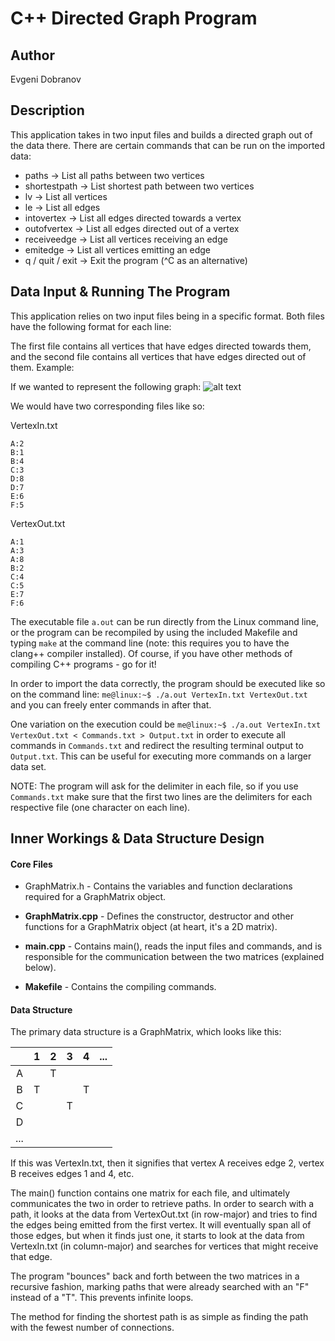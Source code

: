 # C++ Directed Graph Program

## Author

Evgeni Dobranov

## Description

This application takes in two input files and builds a directed graph out of the data there. There are certain commands that can be run on the imported data:

* paths <vertex a> <vertex b>		-> List all paths between two vertices
* shortestpath <vertex a> <vertex b>	-> List shortest path between two vertices
* lv					-> List all vertices
* le					-> List all edges
* intovertex <vertex>			-> List all edges directed towards a vertex
* outofvertex <vertex>			-> List all edges directed out of a vertex
* receiveedge <edge>			-> List all vertices receiving an edge
* emitedge <edge>			-> List all vertices emitting an edge
* q / quit / exit			-> Exit the program (^C as an alternative)

## Data Input & Running The Program

This application relies on two input files being in a specific format. Both files have the following format for each line: <vertex><delimiter><edge>

The first file contains all vertices that have edges directed towards them, and the second file contains all vertices that have edges directed out of them. Example:

If we wanted to represent the following graph:
![alt text](https:// "Example graph")

We would have two corresponding files like so:

VertexIn.txt
```
A:2
B:1
B:4
C:3
D:8
D:7
E:6
F:5
```

VertexOut.txt
```
A:1
A:3
A:8
B:2
C:4
C:5
E:7
F:6
```

The executable file `a.out` can be run directly from the Linux command line, or the program can be recompiled by using the included Makefile and typing `make` at the command line (note: this requires you to have the clang++ compiler installed). Of course, if you have other methods of compiling C++ programs - go for it!

In order to import the data correctly, the program should be executed like so on the command line: `me@linux:~$ ./a.out VertexIn.txt VertexOut.txt` and you can freely enter commands in after that.

One variation on the execution could be `me@linux:~$ ./a.out VertexIn.txt VertexOut.txt < Commands.txt > Output.txt` in order to execute all commands in `Commands.txt` and redirect the resulting terminal output to `Output.txt`. This can be useful for executing more commands on a larger data set.

NOTE: The program will ask for the delimiter in each file, so if you use `Commands.txt` make sure that the first two lines are the delimiters for each respective file (one character on each line).

## Inner Workings & Data Structure Design

#### Core Files

* GraphMatrix.h	- Contains the variables and function declarations required for a GraphMatrix object.
			  
* **GraphMatrix.cpp** - Defines the constructor, destructor and other functions for a GraphMatrix object (at heart, it's a 2D matrix).

* **main.cpp** - Contains main(), reads the input files and commands, and is responsible for the communication between the two matrices (explained below).

* **Makefile** - Contains the compiling commands.

#### Data Structure

The primary data structure is a GraphMatrix, which looks like this:

|     | 1 | 2 | 3 | 4 | ... |
|:---:|:-:|:-:|:-:|:-:|:---:|
|  A  |   | T |   |   |     |
|  B  | T |   |   | T |     |
|  C  |   |   | T |   |     |
|  D  |   |   |   |   |     |
| ... |   |   |   |   |     |

If this was VertexIn.txt, then it signifies that vertex A receives edge 2, vertex B receives edges 1 and 4, etc.

The main() function contains one matrix for each file, and ultimately communicates the two in order to retrieve paths. In order to search with a path, it looks at the data from VertexOut.txt (in row-major) and tries to find the edges being emitted from the first vertex. It will eventually span all of those edges, but when it finds just one, it starts to look at the data from VertexIn.txt (in column-major) and searches for vertices that might receive that edge.

The program "bounces" back and forth between the two matrices in a recursive fashion, marking paths that were already searched with an "F" instead of a "T". This prevents infinite loops.

The method for finding the shortest path is as simple as finding the path with the fewest number of connections.